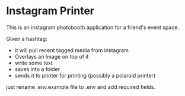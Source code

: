 # Instagram Printer

This is an instagram photobooth application for a friend's event space.

Given a hashtag:
- it will pull recent tagged media from instagram
- Overlays an Image on top of it
- write some text 
- saves into a folder
- sends it to printer for printing (possibly a polaroid printer)

just rename .env.example file to .env and add required fields.